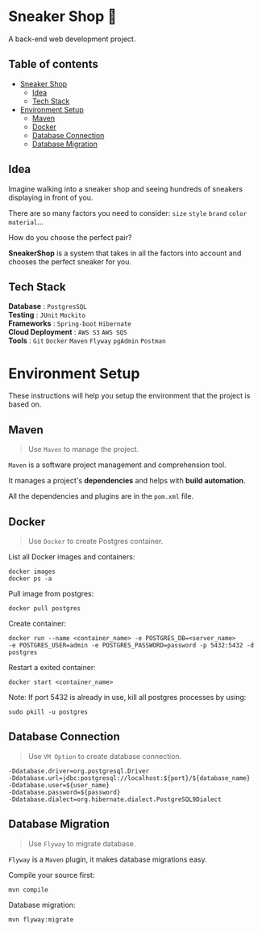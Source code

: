 # Sneaker Shop :athletic_shoe: 

A back-end web development project.

## Table of contents
* [Sneaker Shop](#sneaker-shop-athletic_shoe)     
  * [Idea](#idea)     
  * [Tech Stack](#tech-stack)       
* [Environment Setup](#environment-setup)    
  * [Maven](#maven)    
  * [Docker](#docker)     
  * [Database Connection](#database-connection)  
  * [Database Migration](#database-migration)     

## Idea
Imagine walking into a sneaker shop and seeing hundreds of sneakers displaying in front of you.     

There are so many factors you need to consider: `size` `style` `brand` `color` `material`...   
     
How do you choose the perfect pair?         

**SneakerShop** is a system that takes in all the factors into account and chooses the perfect sneaker for you.

## Tech Stack

**Database** : `PostgresSQL`  
**Testing** : `JUnit` `Mockito`  
**Frameworks** : `Spring-boot` `Hibernate`   
**Cloud Deployment** : `AWS S3` `AWS SQS`   
**Tools** : `Git` `Docker` `Maven` `Flyway` `pgAdmin` `Postman`  

# Environment Setup
These instructions will help you setup the environment that the project is based on.    

## Maven    
>Use `Maven` to manage the project.     
>
`Maven` is a software project management and comprehension tool.   
 
It manages a project's **dependencies** and helps with **build automation**.

All the dependencies and plugins are in the `pom.xml` file.     

## Docker
>Use `Docker` to create Postgres container.
>
List all Docker images and containers:

    docker images
    docker ps -a

Pull image from postgres: 
    
    docker pull postgres
    
Create container: 
    
    docker run --name <container_name> -e POSTGRES_DB=<server_name> 
    -e POSTGRES_USER=admin -e POSTGRES_PASSWORD=password -p 5432:5432 -d postgres
    
Restart a exited container:
    
    docker start <container_name>

Note: If port 5432 is already in use, kill all postgres processes by using:
    
    sudo pkill -u postgres

## Database Connection
>Use `VM Option` to create database connection.
>
    -Ddatabase.driver=org.postgresql.Driver
    -Ddatabase.url=jdbc:postgresql://localhost:${port}/${database_name}
    -Ddatabase.user=${user_name}
    -Ddatabase.password=${password}
    -Ddatabase.dialect=org.hibernate.dialect.PostgreSQL9Dialect

## Database Migration
>Use `Flyway` to migrate database.
>

`Flyway` is a `Maven` plugin, it makes database migrations easy.     

Compile your source first:  

    mvn compile
    
Database migration: 

    mvn flyway:migrate
    






